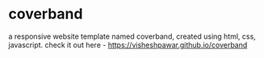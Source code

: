 # coverband
a responsive website template named coverband, created using html, css, javascript.
check it out here - https://visheshpawar.github.io/coverband
